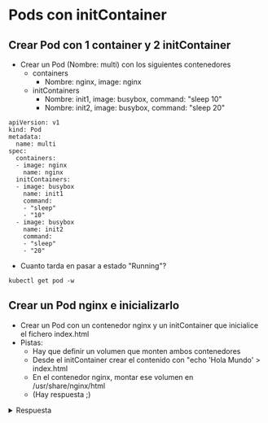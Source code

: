 # Pods con initContainer

## Crear Pod con 1 container y 2 initContainer

  * Crear un Pod (Nombre: multi) con los  siguientes contenedores
    * containers
      * Nombre: nginx, image: nginx
    * initContainers
      * Nombre: init1, image: busybox, command: "sleep 10"
      * Nombre: init2, image: busybox, command: "sleep 20"

```
apiVersion: v1
kind: Pod
metadata:
  name: multi
spec:
  containers:
  - image: nginx
    name: nginx
  initContainers:
  - image: busybox
    name: init1
    command:
    - "sleep"
    - "10"
  - image: busybox
    name: init2
    command:
    - "sleep"
    - "20"
```

  * Cuanto tarda en pasar a estado "Running"?

```
kubectl get pod -w
```

## Crear un Pod nginx e inicializarlo

  * Crear un Pod con un contenedor nginx y un initContainer que inicialice el fichero index.html
  * Pistas:
    * Hay que definir un volumen que monten ambos contenedores
    * Desde el initContainer crear el contenido con "echo 'Hola Mundo' > index.html
    * En el contenedor nginx, montar ese volumen en /usr/share/nginx/html
    * (Hay respuesta ;)

<details>
 <summary>Respuesta</summary>
 apiVersion: v1
kind: Pod
metadata:
  labels:
    run: init
  name: init
spec:
  containers:
  - image: nginx
    name: nginx
    volumeMounts:
      - name: data
        mountPath: /usr/share/nginx/html
  initContainers:
  - image: busybox
    name: init1
    volumeMounts:
      - name: data
        mountPath: /mnt
    command:
      - "sh"
      - "-c"
      - "echo 'Hola Mundo' > /mnt/index.html"
  volumes:
      - name: data
 </details>

